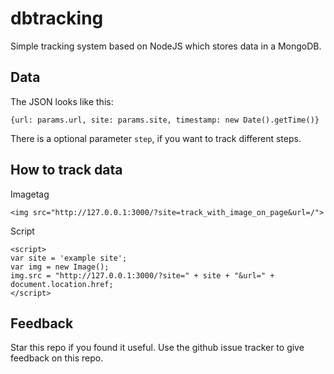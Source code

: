 # dbtracking

Simple tracking system based on NodeJS which stores data in a MongoDB.

## Data

The JSON looks like this:

`{url: params.url, site: params.site, timestamp: new Date().getTime()}`

There is a optional parameter `step`, if you want to track different steps.

## How to track data

Imagetag  

    <img src="http://127.0.0.1:3000/?site=track_with_image_on_page&url=/">

Script

    <script>  
    var site = 'example site';  
    var img = new Image();  
    img.src = "http://127.0.0.1:3000/?site=" + site + "&url=" + document.location.href;  
    </script>

## Feedback
Star this repo if you found it useful. Use the github issue tracker to give feedback on this repo.
